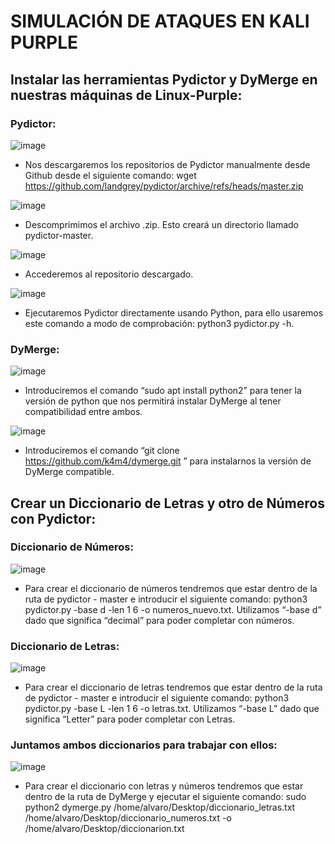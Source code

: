 # SIMULACIÓN DE ATAQUES EN KALI PURPLE

## Instalar las herramientas Pydictor y DyMerge en nuestras máquinas de Linux-Purple:

### Pydictor:

![image](https://github.com/user-attachments/assets/5b264ad3-ce7e-4a9d-9583-1b82d75ddf35)

  - Nos descargaremos los repositorios de Pydictor manualmente desde Github desde el siguiente comando: wget https://github.com/landgrey/pydictor/archive/refs/heads/master.zip
    

![image](https://github.com/user-attachments/assets/9ffef189-c668-4449-8359-558c6546efe1)

  - Descomprimimos el archivo .zip. Esto creará un directorio llamado pydictor-master.
    

![image](https://github.com/user-attachments/assets/218c806a-e73b-4967-8066-0c17b641a438)

  - Accederemos al repositorio descargado.
    

![image](https://github.com/user-attachments/assets/9fc4d27b-6e2b-441d-910f-b0433fb18853)
  
  - Ejecutaremos Pydictor directamente usando Python, para ello usaremos este comando a modo de comprobación: python3 pydictor.py -h.


### DyMerge:

![image](https://github.com/user-attachments/assets/175e8c41-0fbe-45a1-901c-09c22acc7360)

  - Introduciremos el comando “sudo apt install python2” para tener la versión de python que nos permitirá instalar DyMerge al tener compatibilidad entre ambos.

![image](https://github.com/user-attachments/assets/b3e0e47d-c289-47c8-9604-567fc9bf6a2d)

  - Introduciremos el comando “git clone https://github.com/k4m4/dymerge.git ” para instalarnos la versión de DyMerge compatible.

## Crear un Diccionario de Letras y otro de Números con Pydictor:

### Diccionario de Números:

![image](https://github.com/user-attachments/assets/3c58d86c-a7f5-4938-8900-228297aca90a)

  - Para crear el diccionario de números tendremos que estar dentro de la ruta de pydictor - master e introducir el siguiente comando: python3 pydictor.py -base d -len 1 6 -o numeros_nuevo.txt. Utilizamos “-base d” dado que significa “decimal” para poder completar con números.

### Diccionario de Letras:

![image](https://github.com/user-attachments/assets/19efe876-5f48-4ffb-9370-17954e4abe29)

  - Para crear el diccionario de letras tendremos que estar dentro de la ruta de pydictor - master e introducir el siguiente comando: python3 pydictor.py -base L -len 1 6 -o letras.txt. Utilizamos “-base L” dado que significa “Letter” para poder completar con Letras.

### Juntamos ambos diccionarios para trabajar con ellos:

![image](https://github.com/user-attachments/assets/b21bb070-7c44-47b4-bb37-a906264650c7)

- Para crear el diccionario con letras y números tendremos que estar dentro de la ruta de DyMerge y ejecutar el siguiente comando: sudo python2 dymerge.py /home/alvaro/Desktop/diccionario_letras.txt /home/alvaro/Desktop/diccionario_numeros.txt -o /home/alvaro/Desktop/diccionarion.txt

